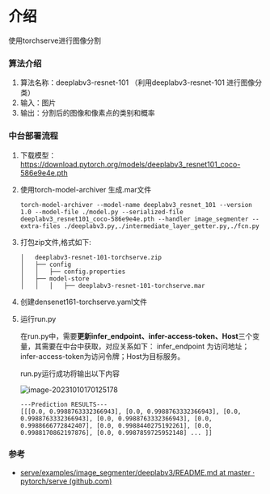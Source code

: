# 介绍

使用torchserve进行图像分割

### 算法介绍

1. 算法名称：deeplabv3-resnet-101 （利用deeplabv3-resnet-101 进行图像分类）
2. 输入：图片
3. 输出：分割后的图像和像素点的类别和概率

### 中台部署流程

1. 下载模型：https://download.pytorch.org/models/deeplabv3_resnet101_coco-586e9e4e.pth

2. 使用torch-model-archiver 生成.mar文件

   ```
   torch-model-archiver --model-name deeplabv3_resnet_101 --version 1.0 --model-file ./model.py --serialized-file deeplabv3_resnet101_coco-586e9e4e.pth --handler image_segmenter --extra-files ./deeplabv3.py,./intermediate_layer_getter.py,./fcn.py
   ```

3. 打包zip文件,格式如下:

   ```
   │   deeplabv3-resnet-101-torchserve.zip
   │   ├── config
   │   │   ├── config.properties
   │   ├── model-store
   │   │   │   ├── deeplabv3-resnet-101-torchserve.mar
   ```

4. 创建densenet161-torchserve.yaml文件

5. 运行run.py

   在run.py中，需要**更新infer_endpoint、infer-access-token、Host**三个变量，其需要在中台中获取，对应关系如下：
   infer_endpoint 为访问地址；infer-access-token为访问令牌；Host为目标服务。

   run.py运行成功将输出以下内容

   ![image-20231010170125178](C:\Users\liuyinglai\AppData\Roaming\Typora\typora-user-images\image-20231010170125178.png)
   
   ```
   ---Prediction RESULTS---
   [[[0.0, 0.9988763332366943], [0.0, 0.9988763332366943], [0.0, 0.9988763332366943], [0.0, 0.9988763332366943], [0.0, 0.9988666772842407], [0.0, 0.9988440275192261], [0.0, 0.9988170862197876], [0.0, 0.9987859725952148] ... ]]
   ```

### 参考

- [serve/examples/image_segmenter/deeplabv3/README.md at master · pytorch/serve (github.com)](https://github.com/pytorch/serve/blob/master/examples/image_segmenter/deeplabv3/README.md)

